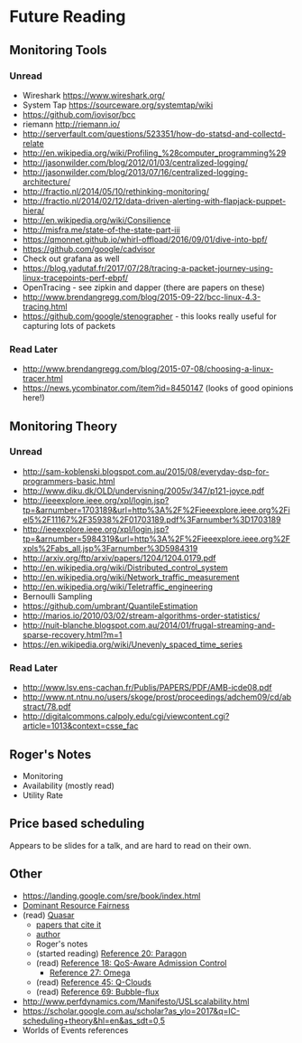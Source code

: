# Future Reading

## Monitoring Tools

### Unread

* Wireshark https://www.wireshark.org/
* System Tap https://sourceware.org/systemtap/wiki
* https://github.com/iovisor/bcc
* riemann http://riemann.io/
* http://serverfault.com/questions/523351/how-do-statsd-and-collectd-relate
* http://en.wikipedia.org/wiki/Profiling_%28computer_programming%29
* http://jasonwilder.com/blog/2012/01/03/centralized-logging/
* http://jasonwilder.com/blog/2013/07/16/centralized-logging-architecture/
* http://fractio.nl/2014/05/10/rethinking-monitoring/
* http://fractio.nl/2014/02/12/data-driven-alerting-with-flapjack-puppet-hiera/
* http://en.wikipedia.org/wiki/Consilience
* http://misfra.me/state-of-the-state-part-iii
* https://qmonnet.github.io/whirl-offload/2016/09/01/dive-into-bpf/
* https://github.com/google/cadvisor
* Check out grafana as well
* https://blog.yadutaf.fr/2017/07/28/tracing-a-packet-journey-using-linux-tracepoints-perf-ebpf/
* OpenTracing - see zipkin and dapper (there are papers on these)
* http://www.brendangregg.com/blog/2015-09-22/bcc-linux-4.3-tracing.html
* https://github.com/google/stenographer - this looks really useful for capturing lots of packets

### Read Later

* http://www.brendangregg.com/blog/2015-07-08/choosing-a-linux-tracer.html
* https://news.ycombinator.com/item?id=8450147 (looks of good opinions here!)

## Monitoring Theory

### Unread

* http://sam-koblenski.blogspot.com.au/2015/08/everyday-dsp-for-programmers-basic.html
* http://www.diku.dk/OLD/undervisning/2005v/347/p121-joyce.pdf
* http://ieeexplore.ieee.org/xpl/login.jsp?tp=&arnumber=1703189&url=http%3A%2F%2Fieeexplore.ieee.org%2Fiel5%2F11167%2F35938%2F01703189.pdf%3Farnumber%3D1703189
* http://ieeexplore.ieee.org/xpl/login.jsp?tp=&arnumber=5984319&url=http%3A%2F%2Fieeexplore.ieee.org%2Fxpls%2Fabs_all.jsp%3Farnumber%3D5984319
* http://arxiv.org/ftp/arxiv/papers/1204/1204.0179.pdf
* http://en.wikipedia.org/wiki/Distributed_control_system
* http://en.wikipedia.org/wiki/Network_traffic_measurement
* http://en.wikipedia.org/wiki/Teletraffic_engineering
* Bernoulli Sampling
* https://github.com/umbrant/QuantileEstimation
* http://marios.io/2010/03/02/stream-algorithms-order-statistics/
* http://nuit-blanche.blogspot.com.au/2014/01/frugal-streaming-and-sparse-recovery.html?m=1
* https://en.wikipedia.org/wiki/Unevenly_spaced_time_series

### Read Later

* http://www.lsv.ens-cachan.fr/Publis/PAPERS/PDF/AMB-icde08.pdf
* http://www.nt.ntnu.no/users/skoge/prost/proceedings/adchem09/cd/abstract/78.pdf
* http://digitalcommons.calpoly.edu/cgi/viewcontent.cgi?article=1013&context=csse_fac

## Roger's Notes

* Monitoring
* Availability (mostly read)
* Utility Rate

## Price based scheduling

Appears to be slides for a talk, and are hard to read on their own.

## Other

* https://landing.google.com/sre/book/index.html
* [Dominant Resource Fairness](https://people.eecs.berkeley.edu/~alig/papers/drf.pdf)
* (read) [Quasar](http://www.industry-academia.org/download/2014-asplos-quasar-Stanford-paper.pdf)
    * [papers that cite it](https://scholar.google.com.au/scholar?gws_rd=cr&dcr=0&um=1&ie=UTF-8&lr&cites=9277981620153489554)
    * [author](http://www.csl.cornell.edu/~delimitrou/)
    * Roger's notes
    * (started reading) [Reference 20: Paragon](http://csl.stanford.edu/~christos/publications/2013.paragon.asplos.pdf)
    * (read) [Reference 18: QoS-Aware Admission Control](https://www.usenix.org/system/files/conference/icac13/icac13_delimitrou.pdf)
        * [Reference 27: Omega](https://static.googleusercontent.com/media/research.google.com/en//pubs/archive/41684.pdf)
    * (read) [Reference 45: Q-Clouds](https://www.microsoft.com/en-us/research/wp-content/uploads/2010/04/QClouds.pdf)
    * (read) [Reference 69: Bubble-flux](http://clarity-lab.org/wp-content/papercite-data/pdf/yang13isca.pdf)
* http://www.perfdynamics.com/Manifesto/USLscalability.html
* https://scholar.google.com.au/scholar?as_ylo=2017&q=IC-scheduling+theory&hl=en&as_sdt=0,5
* Worlds of Events references

